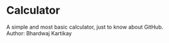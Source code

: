 # Calculator
A simple and most basic calculator, just to know about GitHub.
<br>
Author: Bhardwaj Kartikay
